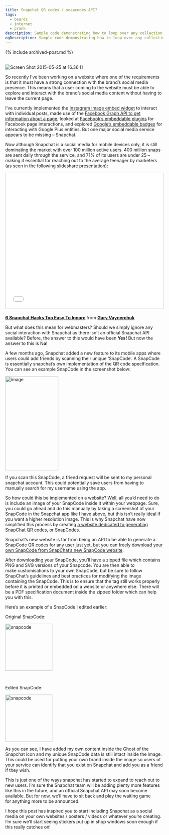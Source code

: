 ```yaml
---
title: Snapchat QR codes / snapcodes API?
tags:
  - beards
  - internet
  - prank
description: Sample code demonstrating how to loop over any collection type in Jekyll
ogDescription: Sample code demonstrating how to loop over any collection type in Jekyll
---
```


{% include archived-post.md %}

<div class="entry-content">
		<div class="getsocial gs-inline-group"></div>
<p><br><img src="http://localhost:81/wordpress/wp-content/uploads/2015/05/Screen-Shot-2015-05-25-at-16.36.11.png" alt="Screen Shot 2015-05-25 at 16.36.11" class="img-fluid"></p>
<p>So recently I’ve been&nbsp;working on a website where one of the requirements is that it&nbsp;must have a strong connection with&nbsp;the brand’s social media presence. This means that a user coming to the website must be able to explore and interact with the brand’s social media content without having to leave the current page.</p>
<p>I’ve currently implemented the <a href="https://instagram.com/developer/embedding/">Instagram image embed widget</a>&nbsp;to interact with individual posts, made use of the <a href="https://developers.facebook.com/docs/graph-api">Facebook Graph API to get information about a page</a>, looked at <a href="https://developers.facebook.com/docs/plugins">Facebook’s embeddable plugins</a>&nbsp;for Facebook page interactions, and explored&nbsp;<a href="https://developers.google.com/+/web/badge/">Google’s embeddable badges</a>&nbsp;for interacting with Google Plus entities. But one major social media service appears&nbsp;to be missing – Snapchat.</p>
<p><span id="more-289"></span></p>
<p>Now although Snapchat is a social media for mobile devices only, it is still dominating the market with over 100 million active users. 400 million snaps are sent daily through the service, and 71% of its users are&nbsp;under 25 – making it essential for reaching out to the average teenager by marketers (as seen in the&nbsp;following slideshare presentation):</p>
<p><iframe style="border: 1px solid rgb(204, 204, 204); margin-bottom: 5px; max-width: 100%; width: 517px; height: 432px;" src="//www.slideshare.net/slideshow/embed_code/key/KvSpB9DJQ4V0pA" width="425" height="355" frameborder="0" marginwidth="0" marginheight="0" scrolling="no" allowfullscreen="allowfullscreen"> </iframe></p>
<div style="margin-bottom: 5px;"><strong> <a title="6 Snapchat Hacks Too Easy To Ignore" href="//www.slideshare.net/vaynerchuk/6-snapchat-hacks-too-easy-to-ignore" target="_blank">6 Snapchat Hacks Too Easy To Ignore</a> </strong> from <strong><a href="//www.slideshare.net/vaynerchuk" target="_blank">Gary Vaynerchuk</a></strong></div>
<div style="margin-bottom: 5px;"></div>
<p>But&nbsp;what does this mean for webmasters? Should we simply ignore any social interaction with Snapchat as there isn’t an official Snapchat API available? Before, the answer to this would have been <strong>Yes!</strong>&nbsp;But now the answer to this is N<strong>o</strong>!</p>
<p>A few months ago, Snapchat added a new feature to its mobile apps where users could add friends by scanning their unique ‘SnapCode’. A SnapCode is essentially snapchat’s own implementation&nbsp;of the QR code specification. You can see an example SnapCode in the screenshot below:</p>
<p><img class="aligncenter wp-image-295 size-medium" src="http://localhost:81/wordpress/wp-content/uploads/2015/05/image-169x300.jpg" alt="image" width="169" height="300"></p>
<p>If you scan this SnapCode, a friend request will be sent to my personal snapchat account. This could potentially save&nbsp;users from having to manually search for my username using the app.</p>
<p>So how could this be implemented on a website? Well, all you’d need to do is include an image of your&nbsp;SnapCode inside it within your webpage. Sure, you could go ahead and do this manually by taking a screenshot of your SnapCode&nbsp;in the Snapchat app&nbsp;like I have above, but this isn’t really ideal if you want a higher resolution image. This is why&nbsp;Snapchat have now simplified this process by creating <a href="https://accounts.snapchat.com/accounts/snapcodes">a website dedicated to generating SnapChat QR codes, or SnapCodes</a>.</p>
<p>Snapchat’s new website&nbsp;is far from being an API to be able to generate a SnapCode QR codes for any user just yet, but you can freely&nbsp;<a href="https://accounts.snapchat.com/accounts/snapcodes?type=packaged">download your own SnapCode&nbsp;from SnapChat’s new SnapCode website</a>.</p>
<p>After downloading your SnapCode, you’ll&nbsp;have a zipped&nbsp;file which contains PNG and SVG versions of your Snapcode. You are then able to make&nbsp;customisations to your own SnapCode, but be sure to&nbsp;follow SnapChat’s&nbsp;guidelines and best practices for modifying the image containing the SnapCode. This is to ensure that the tag still works properly before it is printed or embedded on a website or anywhere else. There will be a PDF specification document inside the zipped folder which can help you with this.</p>
<p>Here’s an example of a SnapCode I edited earlier:</p>
<p>Original SnapCode:</p>
<p><img class="aligncenter wp-image-302 size-thumbnail" src="http://localhost:81/wordpress/wp-content/uploads/2015/05/snapcode-150x150.png" alt="snapcode" width="150" height="150"></p>
<p>&nbsp;</p>
<p>Edited SnapCode:</p>
<p><img class="aligncenter wp-image-308 size-thumbnail" src="http://localhost:81/wordpress/wp-content/uploads/2015/05/snapcode1-150x150.png" alt="snapcode" width="150" height="150"></p>
<p>As you can see, I have added my own content inside the Ghost of the Snapchat icon and my unique SnapCode data is still intact inside the image. This could&nbsp;be used for putting your own brand inside the image so users of your service can identify that you exist on Snapchat and add you as a friend if they wish.</p>
<p>This is just one of the ways snapchat has started to expand to reach out to new users. I’m sure the Snapchat team will&nbsp;be adding plenty&nbsp;more features like this in the future, and an official Snapchat API may soon become available. But for now, we’ll have to sit back and play the waiting game for&nbsp;anything more to be announced.</p>
<p>I hope this post has inspired you to start including Snapchat as a social media on your own websites / posters / videos or whatever you’re creating. I’m sure we’ll start seeing stickers put up in shop windows soon enough if this really catches on!</p>
			</div>